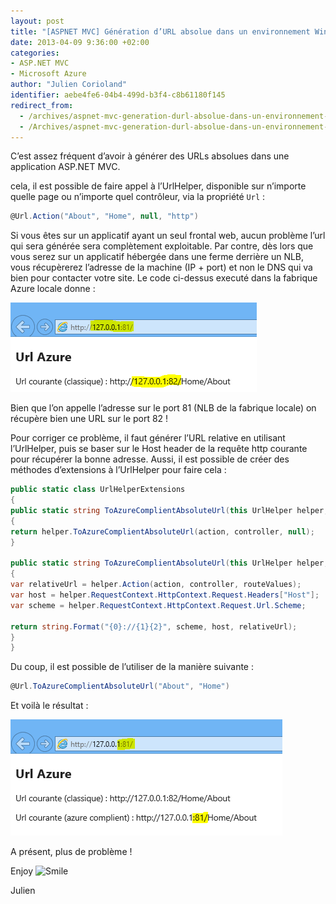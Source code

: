```yaml
---
layout: post
title: "[ASPNET MVC] Génération d’URL absolue dans un environnement Windows Azure"
date: 2013-04-09 9:36:00 +02:00
categories:
- ASP.NET MVC
- Microsoft Azure
author: "Julien Corioland"
identifier: aebe4fe6-04b4-499d-b3f4-c8b61180f145
redirect_from:
  - /archives/aspnet-mvc-generation-durl-absolue-dans-un-environnement-windows-azure
  - /Archives/aspnet-mvc-generation-durl-absolue-dans-un-environnement-windows-azure
---
```


C’est assez fréquent d’avoir à générer des URLs absolues dans une application ASP.NET MVC.

cela, il est possible de faire appel à l’UrlHelper, disponible sur n’importe quelle page ou n’importe quel contrôleur, via la propriété `Url` :

```csharp
@Url.Action("About", "Home", null, "http")
```
Si vous êtes sur un applicatif ayant un seul frontal web, aucun problème l’url qui sera générée sera complètement exploitable. Par contre, dès lors que vous serez sur un applicatif hébergée dans une ferme derrière un NLB, vous récupèrerez l’adresse de la machine (IP + port) et non le DNS qui va bien pour contacter votre site. Le code ci-dessus executé dans la fabrique Azure locale donne :

![image](/images/aspnet-mvc-generation-durl-absolue-dans-un-environnement-windows-azure/image_6293290C.png)

Bien que l’on appelle l’adresse sur le port 81 (NLB de la fabrique locale) on récupère bien une URL sur le port 82 !

Pour corriger ce problème, il faut générer l’URL relative en utilisant l’UrlHelper, puis se baser sur le Host header de la requête http courante pour récupérer la bonne adresse. Aussi, il est possible de créer des méthodes d’extensions à l’UrlHelper pour faire cela :

```csharp
public static class UrlHelperExtensions
{
public static string ToAzureComplientAbsoluteUrl(this UrlHelper helper, string action, string controller)
{
return helper.ToAzureComplientAbsoluteUrl(action, controller, null);
}

public static string ToAzureComplientAbsoluteUrl(this UrlHelper helper, string action, string controller, object routeValues)
{
var relativeUrl = helper.Action(action, controller, routeValues);
var host = helper.RequestContext.HttpContext.Request.Headers["Host"];
var scheme = helper.RequestContext.HttpContext.Request.Url.Scheme;

return string.Format("{0}://{1}{2}", scheme, host, relativeUrl);
}
}
```
Du coup, il est possible de l’utiliser de la manière suivante :

```csharp
@Url.ToAzureComplientAbsoluteUrl("About", "Home")
```
Et voilà le résultat :

![image](/images/aspnet-mvc-generation-durl-absolue-dans-un-environnement-windows-azure/image_5A2F53B5.png)

A présent, plus de problème !

Enjoy <img class="wlEmoticon wlEmoticon-smile" style="border-top-style: none; border-left-style: none; border-bottom-style: none; border-right-style: none" alt="Smile" src="https://juliencorioland.blob.core.windows.net/medias/wlEmoticon-smile_0BBAC14B.png">

Julien

